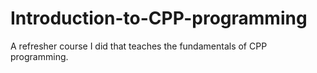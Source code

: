 # Introduction-to-CPP-programming
A refresher course I did that teaches the fundamentals of CPP programming.
